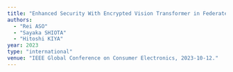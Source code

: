 ```yaml
---
title: "Enhanced Security With Encrypted Vision Transformer in Federated Learning"
authors:
  - "Rei ASO"
  - "Sayaka SHIOTA"
  - "Hitoshi KIYA"
year: 2023
type: "international"
venue: "IEEE Global Conference on Consumer Electronics, 2023-10-12."
---
```

